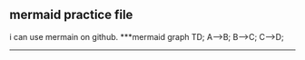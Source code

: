 ## mermaid practice file
 i can use mermain on github.
 ***mermaid
graph TD;
A-->B;
B-->C;
C-->D;
***
